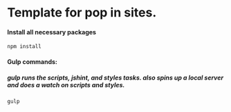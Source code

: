 # Template for pop in sites.

#### Install all necessary packages ####

``npm install``

#### Gulp commands: ####

##### gulp runs the scripts, jshint, and styles tasks. also spins up a local server and does a watch on scripts and styles. #####

``gulp``